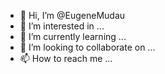 - 👋 Hi, I’m @EugeneMudau
- 👀 I’m interested in ...
- 🌱 I’m currently learning ...
- 💞️ I’m looking to collaborate on ...
- 📫 How to reach me ...

<!---
EugeneMudau/EugeneMudau is a ✨ special ✨ repository because its `README.md` (this file) appears on your GitHub profile.
You can click the Preview link to take a look at your changes.
--->
